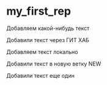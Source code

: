 ﻿# my_first_rep

Добавляем какой-нибудь текст

Добавили текст через ГИТ ХАБ

Добавляем текст локально


Добавили текст в новую ветку NEW

Добавили текст еще один
